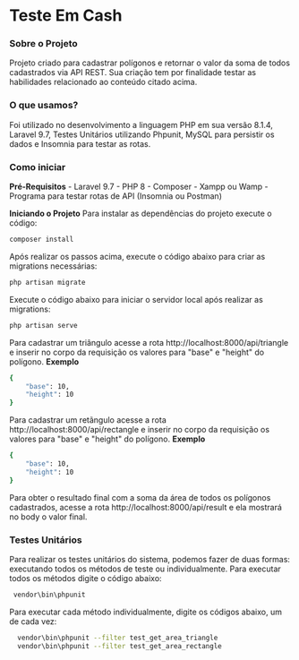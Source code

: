 # Teste Em Cash

### Sobre o Projeto
Projeto criado para cadastrar polígonos e retornar o valor da soma de todos cadastrados via API REST.
Sua criação tem por finalidade testar as habilidades relacionado ao conteúdo citado acima.
### O que usamos?
Foi utilizado no desenvolvimento a linguagem PHP em sua versão 8.1.4, Laravel 9.7, Testes Unitários utilizando Phpunit, MySQL para persistir os dados e Insomnia para testar as rotas.
### Como iniciar
**Pré-Requisitos**
    - Laravel 9.7
    - PHP 8
    - Composer
    - Xampp ou Wamp
    - Programa para testar rotas de API (Insomnia ou Postman)
    
**Iniciando o Projeto**
Para instalar as dependências do projeto execute o código:
```sh
composer install
```
Após realizar os passos acima, execute o código abaixo para criar as migrations necessárias:
```sh
php artisan migrate
```
Execute o código abaixo para iniciar o servidor local após realizar as migrations:
```sh
php artisan serve
```
Para cadastrar um triângulo acesse a rota http://localhost:8000/api/triangle e inserir no corpo da requisição os valores para "base" e "height" do polígono.
**Exemplo**
```sh
{
	"base": 10,
	"height": 10
}
```
Para cadastrar um retãngulo acesse a rota http://localhost:8000/api/rectangle e inserir no corpo da requisição os valores para "base" e "height" do polígono.
**Exemplo**
```sh
{
	"base": 10,
	"height": 10
}
```
Para obter o resultado final com a soma da área de todos os polígonos cadastrados, acesse a rota http://localhost:8000/api/result e ela mostrará no body o valor final.
### Testes Unitários
Para realizar os testes unitários do sistema, podemos fazer de duas formas: executando todos os métodos de teste ou individualmente.
Para executar todos os métodos digite o código abaixo:
```sh
 vendor\bin\phpunit 
```
Para executar cada método individualmente, digite os códigos abaixo, um de cada vez:
```sh
  vendor\bin\phpunit --filter test_get_area_triangle
  vendor\bin\phpunit --filter test_get_area_rectangle
```
